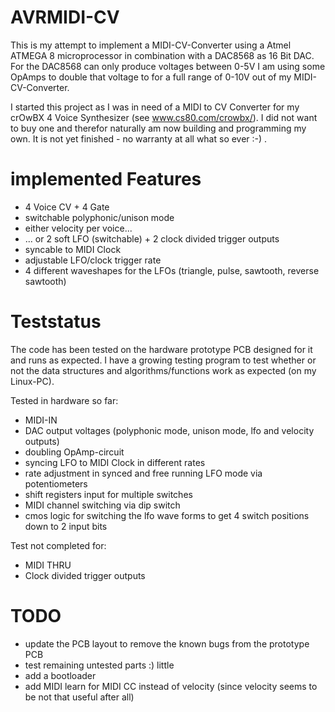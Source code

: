 AVRMIDI-CV
==========

This is my attempt to implement a MIDI-CV-Converter using a Atmel ATMEGA 8 microprocessor in combination with a DAC8568 as 16 Bit DAC. For the DAC8568 can only produce voltages between 0-5V I  am using some OpAmps to double that voltage to for a full range of 0-10V out of my MIDI-CV-Converter.

I started this project as I was in need of a MIDI to CV Converter for my crOwBX 4 Voice Synthesizer (see www.cs80.com/crowbx/). I did not want to buy one and therefor naturally am now building and programming my own.
It is not yet finished - no warranty at all what so ever :-) .

implemented Features
====================

* 4 Voice CV + 4 Gate
* switchable polyphonic/unison mode
* either velocity per voice...
* ... or 2 soft LFO (switchable) + 2 clock divided trigger outputs
 * syncable to MIDI Clock
 * adjustable LFO/clock trigger rate
 * 4 different waveshapes for the LFOs (triangle, pulse, sawtooth, reverse sawtooth)

Teststatus
==========

The code has been tested on the hardware prototype PCB designed for it and runs as expected.
I have a growing testing program to test whether or not the data structures and algorithms/functions work as expected (on my Linux-PC).

Tested in hardware so far:
* MIDI-IN
* DAC output voltages (polyphonic mode, unison mode, lfo and velocity outputs)
* doubling OpAmp-circuit
* syncing LFO to MIDI Clock in different rates
* rate adjustment in synced and free running LFO mode via potentiometers
* shift registers input for multiple switches
* MIDI channel switching via dip switch
* cmos logic for switching the lfo wave forms to get 4 switch positions down to 2 input bits

Test not completed for:
* MIDI THRU
* Clock divided trigger outputs

TODO
====
* update the PCB layout to remove the known bugs from the prototype PCB
* test remaining untested parts :) little
* add a bootloader
* add MIDI learn for MIDI CC instead of velocity (since velocity seems to be not that useful after all)

